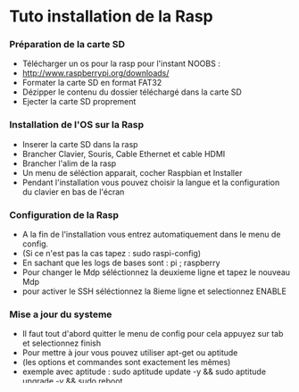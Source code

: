 # Tuto installation de la Rasp


###     Préparation de la carte SD
* Télécharger un os pour la rasp pour l'instant NOOBS : 
* <http://www.raspberrypi.org/downloads/>
* Formater la carte SD en format FAT32
* Dézipper le contenu du dossier téléchargé dans la carte SD
* Ejecter la carte SD proprement
	
###     Installation de l'OS sur la Rasp
* Inserer la carte SD dans la rasp
* Brancher Clavier, Souris, Cable Ethernet et cable HDMI
* Brancher l'alim de la rasp
* Un menu de séléction apparait, cocher Raspbian et Installer
* Pendant l'installation vous pouvez choisir la langue et la configuration du clavier en bas de l'écran

###     Configuration de la Rasp
* A la fin de l'installation vous entrez automatiquement dans le menu de config.
* (Si ce n'est pas la cas tapez : sudo raspi-config)
* En sachant que les logs de bases sont : pi ; raspberry
* Pour changer le Mdp séléctionnez la deuxieme ligne et tapez le nouveau Mdp
* pour activer le SSH séléctionnez la 8ieme ligne et selectionnez ENABLE

###     Mise a jour du systeme

* Il faut tout d'abord quitter le menu de config pour cela appuyez sur tab et selectionnez finish
* Pour mettre à jour vous pouvez utiliser apt-get ou aptitude 
* (les options et commandes sont exactement les mêmes)
* exemple avec aptitude : 
	sudo aptitude update -y && sudo aptitude upgrade -y && sudo reboot
* (Il suffit donc de substituer aptitude par apt-get si vous le souhaitez)
* La Rasp va alors redémarrer.
	
##     Installation de RoR (GitHub de Vincent Marquet)

###	INSTALLATION DE RVM
	
	sudo apt-get install curl
	curl -L get.rvm.io | bash -s stable   # download and install rvm
	#Il faut quitter la console pour recharger le fichier Bash
	exit  #puis reloggez vous
	rvm requirements                      # install some packages (sqlite3, ...)
	
###	INSTALLATION DE RUBY
	
	rvm install ruby 2.1.0                # installe Ruby 2.1.0
	# NB: il est possible d'installer différentes versions en parallèle
	rvm use --default 2.1.0               # utiliser cette version par défaut
	# NB: si la dernière commande provoque l'erreur "RVM is not a function":
	# - solution temporaire: taper "/bin/bash --login" avant
	# - solution permanente: voir ici: <https://rvm.io/integration/gnome-terminal>
	rvm rubygems current                  # je ne sais pas si c'est nécéssaire
	
###	INSTALLATION DE RAILS
	
	gem install rails -v 4.1.6

###	INSTALLATION DU SERVEUR

	git clone https://github.com/vmarquet/bartendr-server.git
	cd ~/bartendr-server/server-ror	
	bundle install 				# Prévoir 3 bonnes heures

###	LANCEMENT DU SERVEUR

	cd ~/bartendr-server/server-ror
	rake db:migrate
	rails s

* Votre serveur tourne maintenant sur la rasp ! Bravo !
